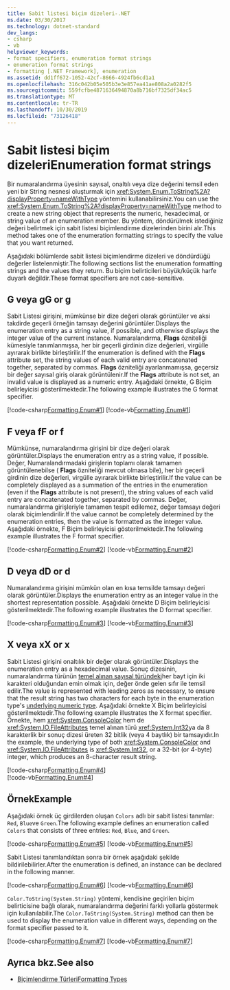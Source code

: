 ```yaml
---
title: Sabit listesi biçim dizeleri-.NET
ms.date: 03/30/2017
ms.technology: dotnet-standard
dev_langs:
- csharp
- vb
helpviewer_keywords:
- format specifiers, enumeration format strings
- enumeration format strings
- formatting [.NET Framework], enumeration
ms.assetid: dd1ff672-1052-42cf-8666-4924fb6cd1a1
ms.openlocfilehash: 316c042b05e505b3e3e857ea41ae808a2a0282f5
ms.sourcegitcommit: 559fcfbe4871636494870a8b716bf7325df34ac5
ms.translationtype: MT
ms.contentlocale: tr-TR
ms.lasthandoff: 10/30/2019
ms.locfileid: "73126418"
---
```

# <a name="enumeration-format-strings"></a><span data-ttu-id="6d80b-102">Sabit listesi biçim dizeleri</span><span class="sxs-lookup"><span data-stu-id="6d80b-102">Enumeration format strings</span></span>

<span data-ttu-id="6d80b-103">Bir numaralandırma üyesinin sayısal, onaltılı veya dize değerini temsil eden yeni bir String nesnesi oluşturmak için <xref:System.Enum.ToString%2A?displayProperty=nameWithType> yöntemini kullanabilirsiniz.</span><span class="sxs-lookup"><span data-stu-id="6d80b-103">You can use the <xref:System.Enum.ToString%2A?displayProperty=nameWithType> method to create a new string object that represents the numeric, hexadecimal, or string value of an enumeration member.</span></span> <span data-ttu-id="6d80b-104">Bu yöntem, döndürülmek istediğiniz değeri belirtmek için sabit listesi biçimlendirme dizelerinden birini alır.</span><span class="sxs-lookup"><span data-stu-id="6d80b-104">This method takes one of the enumeration formatting strings to specify the value that you want returned.</span></span>

<span data-ttu-id="6d80b-105">Aşağıdaki bölümlerde sabit listesi biçimlendirme dizeleri ve döndürdüğü değerler listelenmiştir.</span><span class="sxs-lookup"><span data-stu-id="6d80b-105">The following sections list the enumeration formatting strings and the values they return.</span></span> <span data-ttu-id="6d80b-106">Bu biçim belirticileri büyük/küçük harfe duyarlı değildir.</span><span class="sxs-lookup"><span data-stu-id="6d80b-106">These format specifiers are not case-sensitive.</span></span>

## <a name="g-or-g"></a><span data-ttu-id="6d80b-107">G veya g</span><span class="sxs-lookup"><span data-stu-id="6d80b-107">G or g</span></span>

<span data-ttu-id="6d80b-108">Sabit Listesi girişini, mümkünse bir dize değeri olarak görüntüler ve aksi takdirde geçerli örneğin tamsayı değerini görüntüler.</span><span class="sxs-lookup"><span data-stu-id="6d80b-108">Displays the enumeration entry as a string value, if possible, and otherwise displays the integer value of the current instance.</span></span> <span data-ttu-id="6d80b-109">Numaralandırma, **Flags** özniteliği kümesiyle tanımlanmışsa, her bir geçerli girdinin dize değerleri, virgülle ayırarak birlikte birleştirilir.</span><span class="sxs-lookup"><span data-stu-id="6d80b-109">If the enumeration is defined with the **Flags** attribute set, the string values of each valid entry are concatenated together, separated by commas.</span></span> <span data-ttu-id="6d80b-110">**Flags** özniteliği ayarlanmamışsa, geçersiz bir değer sayısal giriş olarak görüntülenir.</span><span class="sxs-lookup"><span data-stu-id="6d80b-110">If the **Flags** attribute is not set, an invalid value is displayed as a numeric entry.</span></span> <span data-ttu-id="6d80b-111">Aşağıdaki örnekte, G Biçim belirleyicisi gösterilmektedir.</span><span class="sxs-lookup"><span data-stu-id="6d80b-111">The following example illustrates the G format specifier.</span></span>

[!code-csharp[Formatting.Enum#1](~/samples/snippets/csharp/VS_Snippets_CLR/Formatting.Enum/cs/enum1.cs#1)]
[!code-vb[Formatting.Enum#1](~/samples/snippets/visualbasic/VS_Snippets_CLR/Formatting.Enum/vb/enum1.vb#1)]

## <a name="f-or-f"></a><span data-ttu-id="6d80b-112">F veya f</span><span class="sxs-lookup"><span data-stu-id="6d80b-112">F or f</span></span>

<span data-ttu-id="6d80b-113">Mümkünse, numaralandırma girişini bir dize değeri olarak görüntüler.</span><span class="sxs-lookup"><span data-stu-id="6d80b-113">Displays the enumeration entry as a string value, if possible.</span></span> <span data-ttu-id="6d80b-114">Değer, Numaralandırmadaki girişlerin toplamı olarak tamamen görüntülenebilse ( **Flags** özniteliği mevcut olmasa bile), her bir geçerli girdinin dize değerleri, virgülle ayırarak birlikte birleştirilir.</span><span class="sxs-lookup"><span data-stu-id="6d80b-114">If the value can be completely displayed as a summation of the entries in the enumeration (even if the **Flags** attribute is not present), the string values of each valid entry are concatenated together, separated by commas.</span></span> <span data-ttu-id="6d80b-115">Değer, numaralandırma girişleriyle tamamen tespit edilemez, değer tamsayı değeri olarak biçimlendirilir.</span><span class="sxs-lookup"><span data-stu-id="6d80b-115">If the value cannot be completely determined by the enumeration entries, then the value is formatted as the integer value.</span></span> <span data-ttu-id="6d80b-116">Aşağıdaki örnekte, F Biçim belirleyicisi gösterilmektedir.</span><span class="sxs-lookup"><span data-stu-id="6d80b-116">The following example illustrates the F format specifier.</span></span>

[!code-csharp[Formatting.Enum#2](~/samples/snippets/csharp/VS_Snippets_CLR/Formatting.Enum/cs/enum1.cs#2)]
[!code-vb[Formatting.Enum#2](~/samples/snippets/visualbasic/VS_Snippets_CLR/Formatting.Enum/vb/enum1.vb#2)]

## <a name="d-or-d"></a><span data-ttu-id="6d80b-117">D veya d</span><span class="sxs-lookup"><span data-stu-id="6d80b-117">D or d</span></span>

<span data-ttu-id="6d80b-118">Numaralandırma girişini mümkün olan en kısa temsilde tamsayı değeri olarak görüntüler.</span><span class="sxs-lookup"><span data-stu-id="6d80b-118">Displays the enumeration entry as an integer value in the shortest representation possible.</span></span> <span data-ttu-id="6d80b-119">Aşağıdaki örnekte D Biçim belirleyicisi gösterilmektedir.</span><span class="sxs-lookup"><span data-stu-id="6d80b-119">The following example illustrates the D format specifier.</span></span>

[!code-csharp[Formatting.Enum#3](~/samples/snippets/csharp/VS_Snippets_CLR/Formatting.Enum/cs/enum1.cs#3)]
[!code-vb[Formatting.Enum#3](~/samples/snippets/visualbasic/VS_Snippets_CLR/Formatting.Enum/vb/enum1.vb#3)]

## <a name="x-or-x"></a><span data-ttu-id="6d80b-120">X veya x</span><span class="sxs-lookup"><span data-stu-id="6d80b-120">X or x</span></span>

<span data-ttu-id="6d80b-121">Sabit Listesi girişini onaltılık bir değer olarak görüntüler.</span><span class="sxs-lookup"><span data-stu-id="6d80b-121">Displays the enumeration entry as a hexadecimal value.</span></span> <span data-ttu-id="6d80b-122">Sonuç dizesinin, numaralandırma türünün [temel alınan sayısal türündeki](xref:System.Enum.GetUnderlyingType%2A)her bayt için iki karakteri olduğundan emin olmak için, değer önde gelen sıfır ile temsil edilir.</span><span class="sxs-lookup"><span data-stu-id="6d80b-122">The value is represented with leading zeros as necessary, to ensure that the result string has two characters for each byte in the enumeration type's [underlying numeric type](xref:System.Enum.GetUnderlyingType%2A).</span></span> <span data-ttu-id="6d80b-123">Aşağıdaki örnekte X Biçim belirleyicisi gösterilmektedir.</span><span class="sxs-lookup"><span data-stu-id="6d80b-123">The following example illustrates the X format specifier.</span></span> <span data-ttu-id="6d80b-124">Örnekte, hem <xref:System.ConsoleColor> hem de <xref:System.IO.FileAttributes> temel alınan türü <xref:System.Int32>ya da 8 karakterlik bir sonuç dizesi üreten 32 bitlik (veya 4 baytlık) bir tamsayıdır.</span><span class="sxs-lookup"><span data-stu-id="6d80b-124">In the example, the underlying type of both <xref:System.ConsoleColor> and <xref:System.IO.FileAttributes> is <xref:System.Int32>, or a 32-bit (or 4-byte) integer, which produces an 8-character result string.</span></span>

[!code-csharp[Formatting.Enum#4](~/samples/snippets/csharp/VS_Snippets_CLR/Formatting.Enum/cs/enum1.cs#4)]      
[!code-vb[Formatting.Enum#4](~/samples/snippets/visualbasic/VS_Snippets_CLR/Formatting.Enum/vb/enum1.vb#4)]

## <a name="example"></a><span data-ttu-id="6d80b-125">Örnek</span><span class="sxs-lookup"><span data-stu-id="6d80b-125">Example</span></span>

<span data-ttu-id="6d80b-126">Aşağıdaki örnek üç girdilerden oluşan `Colors` adlı bir sabit listesi tanımlar: `Red`, `Blue`ve `Green`.</span><span class="sxs-lookup"><span data-stu-id="6d80b-126">The following example defines an enumeration called `Colors` that consists of three entries: `Red`, `Blue`, and `Green`.</span></span>

[!code-csharp[Formatting.Enum#5](~/samples/snippets/csharp/VS_Snippets_CLR/Formatting.Enum/cs/enum1.cs#5)]
[!code-vb[Formatting.Enum#5](~/samples/snippets/visualbasic/VS_Snippets_CLR/Formatting.Enum/vb/enum1.vb#5)]

<span data-ttu-id="6d80b-127">Sabit Listesi tanımlandıktan sonra bir örnek aşağıdaki şekilde bildirilebilirler.</span><span class="sxs-lookup"><span data-stu-id="6d80b-127">After the enumeration is defined, an instance can be declared in the following manner.</span></span>

[!code-csharp[Formatting.Enum#6](~/samples/snippets/csharp/VS_Snippets_CLR/Formatting.Enum/cs/enum1.cs#6)]
[!code-vb[Formatting.Enum#6](~/samples/snippets/visualbasic/VS_Snippets_CLR/Formatting.Enum/vb/enum1.vb#6)]

<span data-ttu-id="6d80b-128">`Color.ToString(System.String)` yöntemi, kendisine geçirilen biçim belirticisine bağlı olarak, numaralandırma değerini farklı yollarla göstermek için kullanılabilir.</span><span class="sxs-lookup"><span data-stu-id="6d80b-128">The `Color.ToString(System.String)` method can then be used to display the enumeration value in different ways, depending on the format specifier passed to it.</span></span>

[!code-csharp[Formatting.Enum#7](~/samples/snippets/csharp/VS_Snippets_CLR/Formatting.Enum/cs/enum1.cs#7)]
[!code-vb[Formatting.Enum#7](~/samples/snippets/visualbasic/VS_Snippets_CLR/Formatting.Enum/vb/enum1.vb#7)]

## <a name="see-also"></a><span data-ttu-id="6d80b-129">Ayrıca bkz.</span><span class="sxs-lookup"><span data-stu-id="6d80b-129">See also</span></span>

- [<span data-ttu-id="6d80b-130">Biçimlendirme Türleri</span><span class="sxs-lookup"><span data-stu-id="6d80b-130">Formatting Types</span></span>](formatting-types.md)
